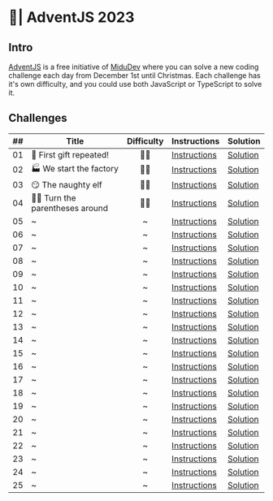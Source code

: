 # 🎄| AdventJS 2023

## Intro

[AdventJS](https://adventjs.dev/) is a free initiative of [MiduDev](midu.dev) where you can solve a new coding challenge each day from December 1st until Christmas.
Each challenge has it's own difficulty, and you could use both JavaScript or TypeScript to solve it.

## Challenges

| ## | Title | Difficulty | Instructions | Solution  |
|---|---|:---:|---|---|
| 01 | 🎁 First gift repeated!  | 👶🏻  | [Instructions](https://adventjs.dev/challenges/2023/1) | [Solution](challenges/01/solution.js)  |
| 02 | 🏭 We start the factory  | 👶🏻  | [Instructions](https://adventjs.dev/challenges/2023/2) | [Solution](challenges/02/solution.js)  |
| 03 | 😏 The naughty elf  | 👶🏻  | [Instructions](https://adventjs.dev/challenges/2023/3) | [Solution](challenges/03/solution.js)  |
| 04 | 😵‍💫 Turn the parentheses around  | 👶🏻  | [Instructions](https://adventjs.dev/challenges/2023/4) | [Solution](challenges/04/solution.js)  |
| 05 | ~  | ~  | [Instructions](https://adventjs.dev/challenges/2023/x) | [Solution](challenges/x/solution.js)  |
| 06 | ~  | ~  | [Instructions](https://adventjs.dev/challenges/2023/x) | [Solution](challenges/x/solution.js)  |
| 07 | ~  | ~  | [Instructions](https://adventjs.dev/challenges/2023/x) | [Solution](challenges/x/solution.js)  |
| 08 | ~  | ~  | [Instructions](https://adventjs.dev/challenges/2023/x) | [Solution](challenges/x/solution.js)  |
| 09 | ~  | ~  | [Instructions](https://adventjs.dev/challenges/2023/x) | [Solution](challenges/x/solution.js)  |
| 10 | ~  | ~  | [Instructions](https://adventjs.dev/challenges/2023/x) | [Solution](challenges/x/solution.js)  |
| 11 | ~  | ~  | [Instructions](https://adventjs.dev/challenges/2023/x) | [Solution](challenges/x/solution.js)  |
| 12 | ~  | ~  | [Instructions](https://adventjs.dev/challenges/2023/x) | [Solution](challenges/x/solution.js)  |
| 13 | ~  | ~  | [Instructions](https://adventjs.dev/challenges/2023/x) | [Solution](challenges/x/solution.js)  |
| 14 | ~  | ~  | [Instructions](https://adventjs.dev/challenges/2023/x) | [Solution](challenges/x/solution.js)  |
| 15 | ~  | ~  | [Instructions](https://adventjs.dev/challenges/2023/x) | [Solution](challenges/x/solution.js)  |
| 16 | ~  | ~  | [Instructions](https://adventjs.dev/challenges/2023/x) | [Solution](challenges/x/solution.js)  |
| 17 | ~  | ~  | [Instructions](https://adventjs.dev/challenges/2023/x) | [Solution](challenges/x/solution.js)  |
| 18 | ~  | ~  | [Instructions](https://adventjs.dev/challenges/2023/x) | [Solution](challenges/x/solution.js)  |
| 19 | ~  | ~  | [Instructions](https://adventjs.dev/challenges/2023/x) | [Solution](challenges/x/solution.js)  |
| 20 | ~  | ~  | [Instructions](https://adventjs.dev/challenges/2023/x) | [Solution](challenges/x/solution.js)  |
| 21 | ~  | ~  | [Instructions](https://adventjs.dev/challenges/2023/x) | [Solution](challenges/x/solution.js)  |
| 22 | ~  | ~  | [Instructions](https://adventjs.dev/challenges/2023/x) | [Solution](challenges/x/solution.js)  |
| 23 | ~  | ~  | [Instructions](https://adventjs.dev/challenges/2023/x) | [Solution](challenges/x/solution.js)  |
| 24 | ~  | ~  | [Instructions](https://adventjs.dev/challenges/2023/x) | [Solution](challenges/x/solution.js)  |
| 25 | ~  | ~  | [Instructions](https://adventjs.dev/challenges/2023/x) | [Solution](challenges/x/solution.js)  |
